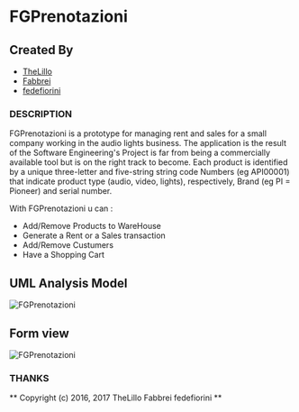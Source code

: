 # FGPrenotazioni

## Created By 

* [TheLillo](https://github.com/TheLillo)
* [Fabbrei](https://github.com/Fabbrei)
* [fedefiorini](https://github.com/fedefiorini)


### DESCRIPTION

FGPrenotazioni is a prototype for managing rent and sales for a small company working in the audio lights business.
The application is the result of the Software Engineering's Project is far from being a commercially available tool but is on the right track to become.
Each product is identified by a unique three-letter and five-string string code Numbers (eg API00001) that indicate product type (audio, video, lights), respectively, Brand (eg PI = Pioneer) and serial number.

With FGPrenotazioni u can :
* Add/Remove Products to WareHouse
* Generate a Rent or a Sales transaction
* Add/Remove Custumers
* Have a Shopping Cart

## UML Analysis Model
![FGPrenotazioni](http://imgur.com/a/xKsfn)
## Form view
![FGPrenotazioni](http://imgur.com/a/WWU8R)

### THANKS 

** Copyright (c) 2016, 2017 TheLillo Fabbrei fedefiorini **
